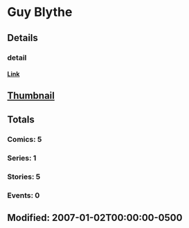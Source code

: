 # Guy  Blythe 
## Details
### detail
#### [Link](http://marvel.com/comics/creators/1508/guy_blythe?utm_campaign=apiRef&utm_source=225578a89fc76f3d20fbffda5d17a88d)
## [Thumbnail](http://i.annihil.us/u/prod/marvel/i/mg/b/40/image_not_available.jpg)
## Totals
### Comics: 5
### Series: 1
### Stories: 5
### Events: 0
## Modified: 2007-01-02T00:00:00-0500